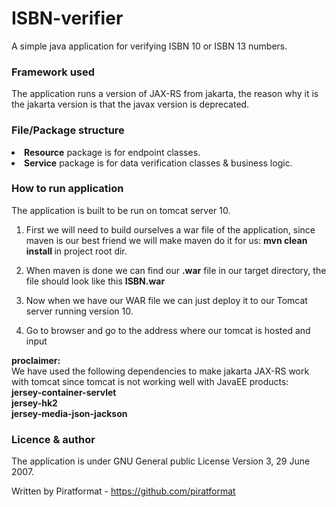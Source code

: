 # ISBN-verifier
A simple java application for verifying ISBN 10 or ISBN 13 numbers.

<h3> Framework used </h3>
The application runs a version of JAX-RS from jakarta, the reason why it is the jakarta version is that the javax version is deprecated.

<h3> File/Package structure </h3>
<li><b>Resource</b> package is for endpoint classes.</li>
<li><b>Service</b> package is for data verification classes & business logic.</li>

<h3>How to run application</h3>

The application is built to be run on tomcat server 10. <br>

1. First we will need to build ourselves a war file of the application, since maven is our best friend we will make maven do it for us: 
<b> mvn clean install </b> in project root dir.

2. When maven is done we can find our <b>.war</b> file in our target directory, the file should look like this <b>ISBN.war</b>

3. Now when we have our WAR file we can just deploy it to our Tomcat server running version 10.

4. Go to browser and go to the address where our tomcat is hosted and input


<b>proclaimer:</b> <br>
We have used the following dependencies to make jakarta JAX-RS work with tomcat since tomcat is not working well with JavaEE products: <br>
<b>jersey-container-servlet</b> <br>
<b>jersey-hk2</b> <br>
<b>jersey-media-json-jackson</b> <br>

<h3> Licence & author </h3>
The application is under GNU General public License Version 3, 29 June 2007. <br>

Written by Piratformat - https://github.com/piratformat
